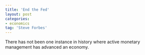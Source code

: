 ```yaml
---
title: 'End the Fed'
layout: post
categories:
- economics
tag: 'Steve Forbes'
---
```


There has not been one instance in history where active monetary management has advanced an economy.